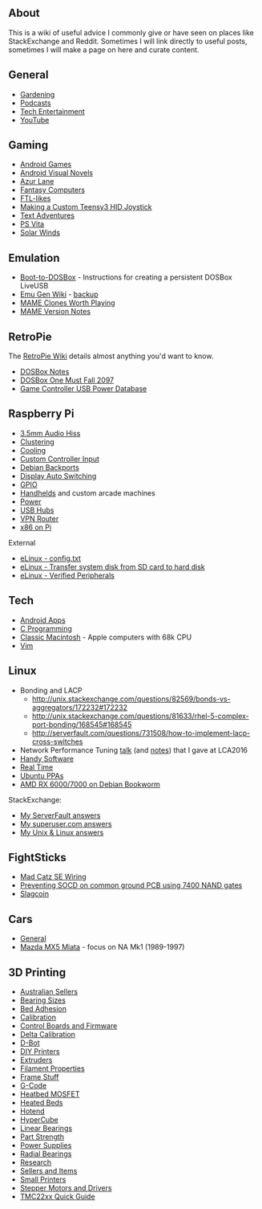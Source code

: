 ## About

This is a wiki of useful advice I commonly give or have seen on places like StackExchange and Reddit. Sometimes I will link directly to useful posts, sometimes I will make a page on here and curate content.

## General

* [Gardening](General-Gardening)
* [Podcasts](General-Podcasts)
* [Tech Entertainment](General-Tech-Entertainment)
* [YouTube](General-YouTube)

## Gaming

* [Android Games](Gaming-Android-Games)
* [Android Visual Novels](Gaming-Android-Visual-Novels)
* [Azur Lane](Gaming-Azur-Lane)
* [Fantasy Computers](Gaming-Fantasy-Computers)
* [FTL-likes](Gaming-FTL-likes)
* [Making a Custom Teensy3 HID Joystick](Gaming-Making-a-Custom-Teensy3-HID-Joystick)
* [Text Adventures](Gaming-Text-Adventures)
* [PS Vita](Gaming-PS-Vita)
* [Solar Winds](Gaming-Solar-Winds)

## Emulation

* [Boot-to-DOSBox](Boot-to-DOSBox) - Instructions for creating a persistent DOSBox LiveUSB
* [Emu Gen Wiki](http://emulation.gametechwiki.com/) - [backup](https://emulation.miraheze.org/)
* [MAME Clones Worth Playing](MAME-Clones-Worth-Playing)
* [MAME Version Notes](MAME-Version-Notes)

## RetroPie

The [RetroPie Wiki](https://github.com/RetroPie/RetroPie-Setup/wiki) details almost anything you'd want to know.

* [DOSBox Notes](RetroPie-DOSBox-Notes)
* [DOSBox One Must Fall 2097](RetroPie-DOSBox-OMF2097)
* [Game Controller USB Power Database](Game-Controller-USB-Power-Database)

## Raspberry Pi

* [3.5mm Audio Hiss](Raspberry-Pi-3.5mm-Audio-Hiss)
* [Clustering](Raspberry-Pi-Clustering)
* [Cooling](Raspberry-Pi-Cooling)
* [Custom Controller Input](Raspberry-Pi-Custom-Controller-Input)
* [Debian Backports](Raspberry-Pi-Debian-Backports)
* [Display Auto Switching](Raspberry-Pi-Display-Auto-Switching)
* [GPIO](Raspberry-Pi-GPIO)
* [Handhelds](Raspberry-Pi-Handhelds) and custom arcade machines
* [Power](Raspberry-Pi-Power)
* [USB Hubs](http://elinux.org/RPi_Powered_USB_Hubs)
* [VPN Router](https://gist.github.com/superjamie/ac55b6d2c080582a3e64)
* [x86 on Pi](x86-on-Pi)

External

* [eLinux - config.txt](https://elinux.org/RPiconfig)
* [eLinux - Transfer system disk from SD card to hard disk](https://elinux.org/Transfer_system_disk_from_SD_card_to_hard_disk)
* [eLinux - Verified Peripherals](https://elinux.org/RPi_VerifiedPeripherals)

## Tech

* [Android Apps](Tech-Android-Apps)
* [C Programming](Tech-C-Programming)
* [Classic Macintosh](Classic-Mac) - Apple computers with 68k CPU
* [Vim](Vim)

## Linux

* Bonding and LACP
    * http://unix.stackexchange.com/questions/82569/bonds-vs-aggregators/172232#172232
    * http://unix.stackexchange.com/questions/81633/rhel-5-complex-port-bonding/168545#168545
    * http://serverfault.com/questions/731508/how-to-implement-lacp-cross-switches
* Network Performance Tuning [talk](https://www.youtube.com/watch?v=ZYCKSN4xf84) (and [notes](http://jbainbri.github.io/lca2016.html)) that I gave at LCA2016
* [Handy Software](Linux-Handy-Software)
* [Real Time](Linux-Real-Time)
* [Ubuntu PPAs](Linux-Ubuntu-PPAs)
* [AMD RX 6000/7000 on Debian Bookworm](Linux-AMD-Debian-Bookworm)

StackExchange:

* [My ServerFault answers](http://serverfault.com/users/122677/suprjami?tab=answers&sort=votes)
* [My superuser.com answers](http://superuser.com/users/136766/suprjami?tab=answers&sort=votes)
* [My Unix & Linux answers](http://unix.stackexchange.com/users/39229/suprjami?tab=answers&sort=votes)

## FightSticks

* [Mad Catz SE Wiring](Mad-Catz-SE-Wiring)
* [Preventing SOCD on common ground PCB using 7400 NAND gates](http://forums.shoryuken.com/discussion/147393/guide-preventing-socd-on-any-common-ground-pcb-by-using-7400-chips/p1)
* [Slagcoin](http://slagcoin.com/joystick/introduction.html)

## Cars

* [General](Cars-General)
* [Mazda MX5 Miata](Cars-MX5) - focus on NA Mk1 (1989-1997)

## 3D Printing

* [Australian Sellers](3D-Printing-Australian-Sellers)
* [Bearing Sizes](3D-Printing-Bearing-Sizes)
* [Bed Adhesion](3D-Printing-Bed-Adhesion)
* [Calibration](3D-Printing-Calibration)
* [Control Boards and Firmware](3D-Printing-Control-Boards-and-Firmware)
* [Delta Calibration](3D-Printing-Delta-Calibration)
* [D-Bot](3D-Printing-D-Bot)
* [DIY Printers](3D-Printing-DIY-Printers)
* [Extruders](3D-Printing-Extruders)
* [Filament Properties](3D-Printing-Filament-Properties)
* [Frame Stuff](3D-Printing-Frame-Stuff)
* [G-Code](3D-Printing-G-Code)
* [Heatbed MOSFET](3D-Printing-Heatbed-MOSFET)
* [Heated Beds](3D-Printing-Heated-Beds)
* [Hotend](3D-Printing-Hotend)
* [HyperCube](3D-Printing-HyperCube)
* [Linear Bearings](3D-Printing-Linear-Bearings)
* [Part Strength](3D-Printing-Part-Strength)
* [Power Supplies](3D-Printing-Power-Supplies)
* [Radial Bearings](3D-Printing-Radial-Bearings)
* [Research](3D-Printing-Research)
* [Sellers and Items](3D-Printing-Sellers-and-Items)
* [Small Printers](3D-Printing-Small-Printers)
* [Stepper Motors and Drivers](3D-Printing-Stepper-Motors-and-Drivers)
* [TMC22xx Quick Guide](3D-Printing-TMC22xx-Quick-Guide)

